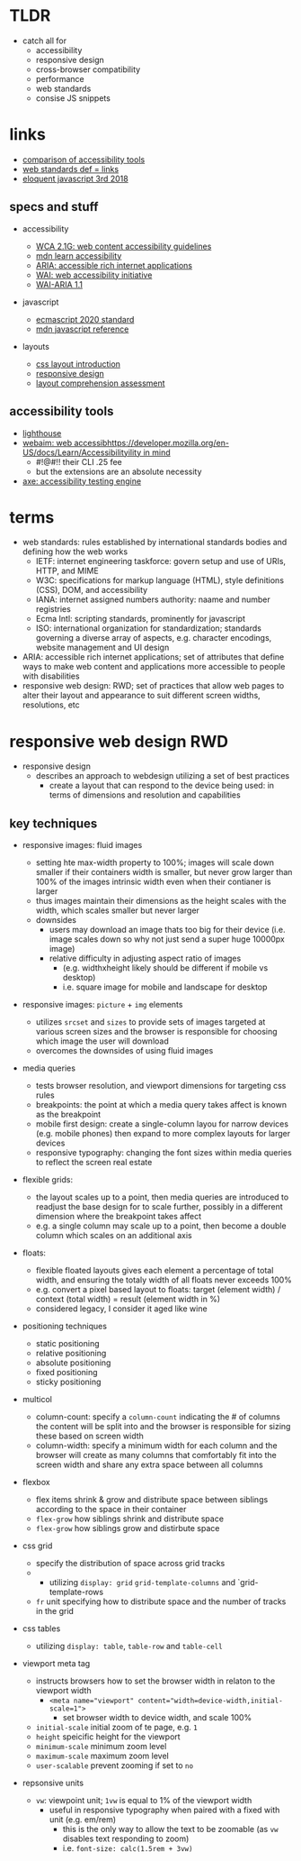 # TLDR 
  - catch all for
    - accessibility
    - responsive design
    - cross-browser compatibility
    - performance
    - web standards
    - consise JS snippets


# links 
  - [comparison of accessibility tools](https://medium.com/pulsar/which-accessibility-testing-tool-should-you-use-e5990e6ef0a)
  - [web standards def = links](https://developer.mozilla.org/en-US/docs/Glossary/Web_standards)
  - [eloquent javascript 3rd 2018](https://eloquentjavascript.net/)


## specs and stuff
  - accessibility
    - [WCA 2.1G: web content accessibility guidelines](https://www.w3.org/TR/WCAG21/)
    - [mdn learn accessibility](https://developer.mozilla.org/en-US/docs/Learn/Accessibility)
    - [ARIA: accessible rich internet applications](https://developer.mozilla.org/en-US/docs/Web/Accessibility/ARIA)
    - [WAI: web accessibility initiative](https://www.w3.org/WAI/)
    - [WAI-ARIA 1.1](https://www.w3.org/TR/wai-aria/s)
  
  - javascript 
    - [ecmascript 2020 standard](https://262.ecma-international.org/11.0/)
    - [mdn javascript reference](https://developer.mozilla.org/en-US/docs/Web/gJavaScript/Reference)
  
  - layouts
    - [css layout introduction](https://developer.mozilla.org/en-US/docs/Learn/CSS/CSS_layout/Introduction)
    - [responsive design](https://developer.mozilla.org/en-US/docs/Learn/CSS/CSS_layout/Responsive_Design)
    - [layout comprehension assessment](https://developer.mozilla.org/en-US/docs/Learn/CSS/CSS_layout/Fundamental_Layout_Comprehension)


## accessibility tools
  - [lighthouse](https://github.com/GoogleChrome/lighthouse)
  - [webaim: web accessibhttps://developer.mozilla.org/en-US/docs/Learn/Accessibilityility in mind](https://wave.webaim.org/extension/)
    - #!@#!! their CLI .25 fee
    - but the extensions are an absolute necessity
  - [axe: accessibility testing engine](https://github.com/dequelabs/axe-core)

# terms 
  - web standards: rules established by international standards bodies and defining how the web works
    - IETF: internet engineering taskforce: govern setup and use of URIs, HTTP, and MIME
    - W3C: specifications for markup language (HTML), style definitions (CSS), DOM, and accessibility
    - IANA: internet assigned numbers authority: naame and number registries
    - Ecma Intl: scripting standards, prominently for javascript
    - ISO: international organization for standardization; standards governing a diverse array of aspects, e.g. character encodings, website management and UI design
  - ARIA: accessible rich internet applications; set of attributes that define ways to make web content and applications more accessible to people with disabilities
  - responsive web design: RWD; set of practices that allow web pages to alter their layout and appearance to suit different screen widths, resolutions, etc


# responsive web design RWD
  - responsive design 
    - describes an approach to webdesign utilizing a set of best practices
      - create a layout that can respond to the device being used: in terms of dimensions and resolution and capabilities

## key techniques
  - responsive images: fluid images
    - setting hte max-width property to 100%; images will scale down smaller if their containers width is smaller, but never grow larger than 100% of the images intrinsic width even when their contianer is larger 
    - thus images maintain their dimensions as the height scales with the width, which scales smaller but never larger
    - downsides
      - users may download an image thats too big for their device (i.e. image scales down so why not just send a super huge 10000px image)
      - relative difficulty in adjusting aspect ratio of images 
        - (e.g. widthxheight likely should be different if mobile vs desktop)
        - i.e. square image for mobile and landscape for desktop


  - responsive images: `picture` + `img` elements
    - utilizes `srcset` and `sizes` to provide sets of images targeted at various screen sizes and the browser is responsible for choosing which image the user will download
    - overcomes the downsides of using fluid images
  
  - media queries
    - tests browser resolution, and viewport dimensions for targeting css rules
    - breakpoints: the point at which a media query takes affect is known as the breakpoint
    - mobile first design: create a single-column layou for narrow devices (e.g. mobile phones) then expand to more complex layouts for larger devices
    - responsive typography: changing the font sizes within media queries to reflect the screen real estate


  - flexible grids: 
    - the layout scales up to a point, then media queries are introduced to readjust the base design for to scale further, possibly in a different dimension where the breakpoint takes affect
    - e.g. a single column may scale up to a point, then become a double column which scales on an additional axis
  
  - floats: 
    - flexible floated layouts gives each element a percentage of total width, and ensuring the totaly width of all floats never exceeds 100%
    - e.g. convert a pixel based layout to floats: target (element width) / context (total width) = result (element width in %)
    - considered legacy, I consider it aged like wine
  
  - positioning techniques 
    - static positioning 
    - relative positioning 
    - absolute positioning 
    - fixed positioning 
    - sticky positioning

  - multicol
    - column-count: specify a `column-count` indicating the # of columns the content will be split into and the browser is responsible for sizing these based on screen width
    - column-width: specify a minimum width for each column and the browser will create as many columns that comfortably fit into the screen width and share any extra space between all columns

  - flexbox 
    -  flex items shrink & grow and distribute space between siblings according to the space in their container 
    -  `flex-grow` how siblings shrink and distribute space
    -  `flex-grow` how siblings grow and distirbute space



  - css grid
    - specify the distribution of space across grid tracks
    - - utilizing `display: grid` `grid-template-columns` and `grid-template-rows
    - `fr` unit specifying how to distribute space and the number of tracks in the grid


  - css tables 
    - utilizing `display: table`, `table-row` and `table-cell`


  - viewport meta tag 
    - instructs browsers how to set the browser width in relaton to the viewport width
      - `<meta name="viewport" content="width=device-width,initial-scale=1">`
        - set browser width to device width, and scale 100%
    - `initial-scale` initial zoom of te page, e.g. `1`
    - `height` speicific height for the viewport
    - `minimum-scale` minimum zoom level
    - `maximum-scale` maximum zoom level
    - `user-scalable` prevent zooming if set to `no`
  
  - repsonsive units 
    - `vw`: viewpoint unit; `1vw` is equal to 1% of the viewport width
      - useful in responsive typography when paired with a fixed with unit (e.g. em/rem)
        - this is the only way to allow the text to be zoomable (as `vw` disables text responding to zoom)
        - i.e. `font-size: calc(1.5rem + 3vw)`